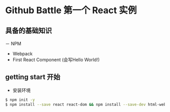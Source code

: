 # Github Battle 第一个 React 实例
## 具备的基础知识
－ NPM
- Webpack
- First React Component (会写Hello World!)
## getting start 开始
- 安装环境
```sh
$ npm init -y
$ npm install --save react react-dom && npm install --save-dev html-webpack-plugin webpack webpack-dev-server babel-{core,loader} babel-preset-{react,es2015,react-hmre}
```
